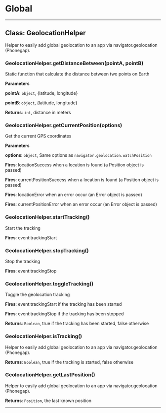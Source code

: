 # Global





* * *

## Class: GeolocationHelper
Helper to easily add global geolocation to an app via
navigator.geolocation (Phonegap).

### GeolocationHelper.getDistanceBetween(pointA, pointB) 

Static function that calculate the distance between two points on Earth

**Parameters**

**pointA**: `object`, {latitude, longitude}

**pointB**: `object`, {latitude, longitude}

**Returns**: `int`, distance in meters

### GeolocationHelper.getCurrentPosition(options) 

Get the current GPS coordinates

**Parameters**

**options**: `object`, Same options as `navigator.geolocation.watchPosition`

**Fires**: locationSuccess when a location is found (a Position object is passed)

**Fires**: currentPositionSuccess when a location is found (a Position object is passed)

**Fires**: locationError when an error occur (an Error object is passed)

**Fires**: currentPositionError when an error occur (an Error object is passed)


### GeolocationHelper.startTracking() 

Start the tracking

**Fires**: event:trackingStart


### GeolocationHelper.stopTracking() 

Stop the tracking

**Fires**: event:trackingStop


### GeolocationHelper.toggleTracking() 

Toggle the geolocation tracking

**Fires**: event:trackingStart if the tracking has been started

**Fires**: event:trackingStop if the tracking has been stopped

**Returns**: `Boolean`, true if the tracking has been started, false otherwise

### GeolocationHelper.isTracking() 

Helper to easily add global geolocation to an app via
navigator.geolocation (Phonegap).

**Returns**: `Boolean`, true if the tracking is started, false otherwise

### GeolocationHelper.getLastPosition() 

Helper to easily add global geolocation to an app via
navigator.geolocation (Phonegap).

**Returns**: `Position`, the last known position



* * *










